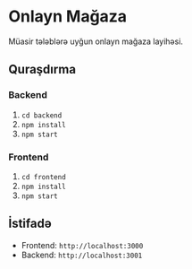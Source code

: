 ﻿# Onlayn Mağaza

Müasir tələblərə uyğun onlayn mağaza layihəsi.

## Quraşdırma

### Backend
1. `cd backend`
2. `npm install`
3. `npm start`

### Frontend
1. `cd frontend`
2. `npm install`
3. `npm start`

## İstifadə
- Frontend: `http://localhost:3000`
- Backend: `http://localhost:3001`